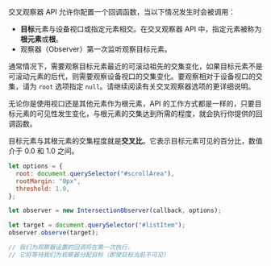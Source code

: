 交叉观察器 API 允许你配置一个回调函数，当以下情况发生时会被调用：
- **目标**元素与设备视口或指定元素相交。在交叉观察器 API 中，指定元素被称为**根元素**或**根**。
- 观察器（Observer）第一次监听观察目标元素。

通常情况下，需要观察目标元素最近的可滚动祖先的交集变化，如果目标元素不是可滚动元素的后代，则需要观察设备视口的交集变化。要观察相对于设备视口的交集，请为 `root` 选项指定 `null`。请继续阅读有关交叉观察器选项的更详细说明。

无论你是使用视口还是其他元素作为根元素，API 的工作方式都是一样的，只要目标元素的可见性发生变化，与根元素的交集达到所需的程度，就会执行你提供的回调函数。

目标元素与其根元素的交集程度就是**交叉比**。它表示目标元素可见的百分比，数值介于 0.0 和 1.0 之间。

```javascript
let options = {
  root: document.querySelector("#scrollArea"),
  rootMargin: "0px",
  threshold: 1.0,
};

let observer = new IntersectionObserver(callback, options);

let target = document.querySelector("#listItem");
observer.observe(target);

// 我们为观察器设置的回调将在第一次执行，
// 它将等待我们为观察器分配目标（即使目标当前不可见）
```